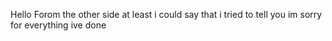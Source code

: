 Hello Forom the other side
at least i could say that i tried
to tell you im sorry
for everything ive done

